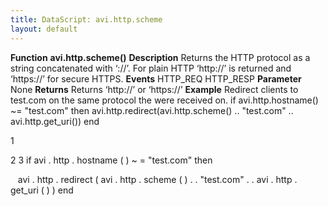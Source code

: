 ```yaml
---
title: DataScript: avi.http.scheme
layout: default
---
```

**Function** **avi.http.scheme()** **Description** Returns the HTTP protocol as a string concatenated with ‘://’. For plain HTTP ‘http://’ is returned and ‘https://’ for secure HTTPS. **Events** HTTP_REQ
HTTP_RESP **Parameter** None **Returns** Returns ‘http://’ or ‘https://’ **Example** Redirect clients to test.com on the same protocol the were received on.
if avi.http.hostname() ~= "test.com" then avi.http.redirect(avi.http.scheme() .. "test.com" .. avi.http.get_uri()) end

1

2
3 if  avi . http . hostname ( )  ~ =  "test.com"  then

   avi . http . redirect ( avi . http . scheme ( )  . .  "test.com"  . .  avi . http . get_uri ( ) )
end